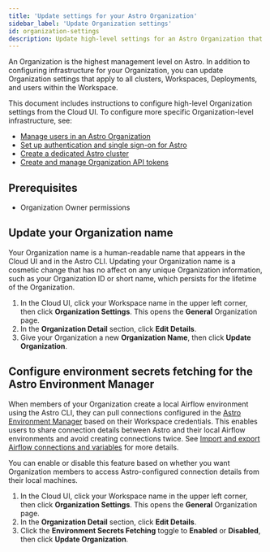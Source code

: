 ```yaml
---
title: 'Update settings for your Astro Organization'
sidebar_label: 'Update Organization settings'
id: organization-settings
description: Update high-level settings for an Astro Organization that apply to all Workspaces, Deployments, and users.
---
```


An Organization is the highest management level on Astro. In addition to configuring infrastructure for your Organization, you can update Organization settings that apply to all clusters, Workspaces, Deployments, and users within the Workspace.

This document includes instructions to configure high-level Organization settings from the Cloud UI. To configure more specific Organization-level infrastructure, see:

- [Manage users in an Astro Organization](manage-organization-users.md)
- [Set up authentication and single sign-on for Astro](configure-idp.md)
- [Create a dedicated Astro cluster](create-dedicated-cluster.md)
- [Create and manage Organization API tokens](organization-api-tokens.md)

## Prerequisites

- Organization Owner permissions

## Update your Organization name

Your Organization name is a human-readable name that appears in the Cloud UI and in the Astro CLI. Updating your Organization name is a cosmetic change that has no affect on any unique Organization information, such as your Organization ID or short name, which persists for the lifetime of the Organization.

1. In the Cloud UI, click your Workspace name in the upper left corner, then click **Organization Settings**. This opens the **General** Organization page.
2. In the **Organization Detail** section, click **Edit Details**.
3. Give your Organization a new **Organization Name**, then click **Update Organization**.

## Configure environment secrets fetching for the Astro Environment Manager

When members of your Organization create a local Airflow environment using the Astro CLI, they can pull connections configured in the [Astro Environment Manager](#create-and-link-connections) based on their Workspace credentials. This enables users to share connection details between Astro and their local Airflow environments and avoid creating connections twice. See [Import and export Airflow connections and variables](cli/local-connections.md) for more details.

You can enable or disable this feature based on whether you want Organization members to access Astro-configured connection details from their local machines.

1. In the Cloud UI, click your Workspace name in the upper left corner, then click **Organization Settings**. This opens the **General** Organization page.
2. In the **Organization Detail** section, click **Edit Details**.
3. Click the **Environment Secrets Fetching** toggle to **Enabled** or **Disabled**, then click **Update Organization**.
